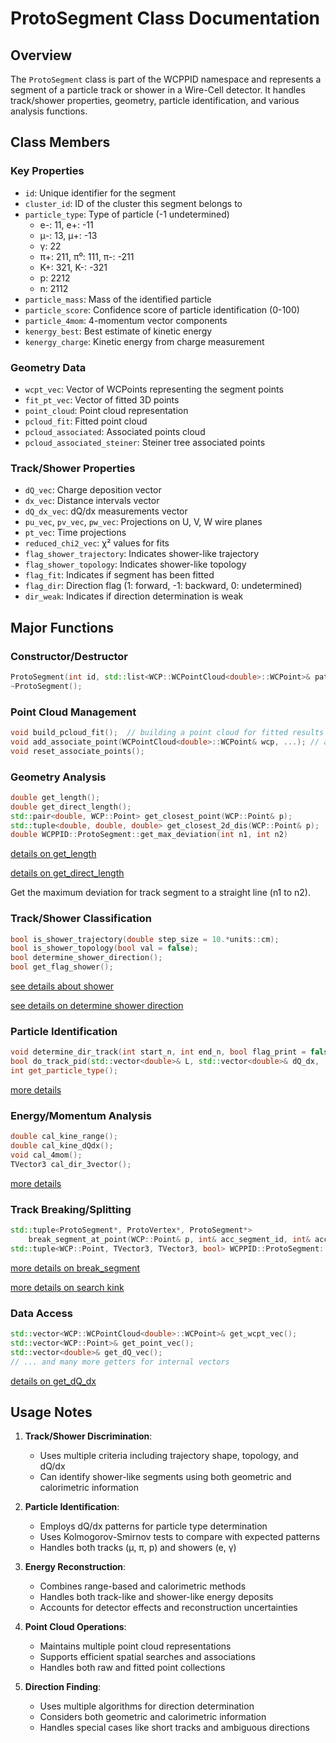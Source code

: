 # ProtoSegment Class Documentation

## Overview
The `ProtoSegment` class is part of the WCPPID namespace and represents a segment of a particle track or shower in a Wire-Cell detector. It handles track/shower properties, geometry, particle identification, and various analysis functions.

## Class Members

### Key Properties
- `id`: Unique identifier for the segment
- `cluster_id`: ID of the cluster this segment belongs to
- `particle_type`: Type of particle (-1 undetermined)
  - e-: 11, e+: -11
  - μ-: 13, μ+: -13
  - γ: 22
  - π+: 211, π⁰: 111, π-: -211
  - K+: 321, K-: -321
  - p: 2212
  - n: 2112
- `particle_mass`: Mass of the identified particle
- `particle_score`: Confidence score of particle identification (0-100)
- `particle_4mom`: 4-momentum vector components
- `kenergy_best`: Best estimate of kinetic energy
- `kenergy_charge`: Kinetic energy from charge measurement

### Geometry Data
- `wcpt_vec`: Vector of WCPoints representing the segment points
- `fit_pt_vec`: Vector of fitted 3D points
- `point_cloud`: Point cloud representation
- `pcloud_fit`: Fitted point cloud
- `pcloud_associated`: Associated points cloud
- `pcloud_associated_steiner`: Steiner tree associated points

### Track/Shower Properties
- `dQ_vec`: Charge deposition vector
- `dx_vec`: Distance intervals vector
- `dQ_dx_vec`: dQ/dx measurements vector
- `pu_vec`, `pv_vec`, `pw_vec`: Projections on U, V, W wire planes
- `pt_vec`: Time projections
- `reduced_chi2_vec`: χ² values for fits
- `flag_shower_trajectory`: Indicates shower-like trajectory
- `flag_shower_topology`: Indicates shower-like topology
- `flag_fit`: Indicates if segment has been fitted
- `flag_dir`: Direction flag (1: forward, -1: backward, 0: undetermined)
- `dir_weak`: Indicates if direction determination is weak

## Major Functions

### Constructor/Destructor
```cpp
ProtoSegment(int id, std::list<WCP::WCPointCloud<double>::WCPoint>& path_wcps, int cluster_id);
~ProtoSegment();
```

### Point Cloud Management
```cpp
void build_pcloud_fit();  // building a point cloud for fitted results
void add_associate_point(WCPointCloud<double>::WCPoint& wcp, ...); // add associated points, for EM shower for example
void reset_associate_points();
```

### Geometry Analysis
```cpp
double get_length();
double get_direct_length();
std::pair<double, WCP::Point> get_closest_point(WCP::Point& p);
std::tuple<double, double, double> get_closest_2d_dis(WCP::Point& p);
double WCPPID::ProtoSegment::get_max_deviation(int n1, int n2)
```
[details on get_length](./pattern_recognition/protosegment_get_length.md)

[details on get_direct_length](./pattern_recognition/protosegment_get_direct_length.md)

Get the maximum deviation for track segment to a straight line (n1 to n2).

### Track/Shower Classification
```cpp
bool is_shower_trajectory(double step_size = 10.*units::cm);
bool is_shower_topology(bool val = false);
bool determine_shower_direction();
bool get_flag_shower();
```

[see details about shower](./pattern_recognition/protosegment_is_shower.md)

[see details on determine shower direction](./pattern_recognition/protosegment_determine_shower_direction.md)

### Particle Identification
```cpp
void determine_dir_track(int start_n, int end_n, bool flag_print = false);
bool do_track_pid(std::vector<double>& L, std::vector<double>& dQ_dx, ...);
int get_particle_type();
```

[more details](./pattern_recognition/protosegment_track.md)

### Energy/Momentum Analysis
```cpp
double cal_kine_range();
double cal_kine_dQdx();
void cal_4mom();
TVector3 cal_dir_3vector();
```
[more details](./pattern_recognition/protosegment_kinematics.md)

### Track Breaking/Splitting
```cpp
std::tuple<ProtoSegment*, ProtoVertex*, ProtoSegment*> 
    break_segment_at_point(WCP::Point& p, int& acc_segment_id, int& acc_vertex_id);
std::tuple<WCP::Point, TVector3, TVector3, bool> WCPPID::ProtoSegment::search_kink(Point& start_p){
```

[more details on break_segment](./pattern_recognition/protosegment_break_segment_at_point.md)

[more details on search kink](./pattern_recognition/protosegment_search_kink.md)

### Data Access
```cpp
std::vector<WCP::WCPointCloud<double>::WCPoint>& get_wcpt_vec();
std::vector<WCP::Point>& get_point_vec();
std::vector<double>& get_dQ_vec();
// ... and many more getters for internal vectors
```

[details on get_dQ_dx](./pattern_recognition/protosegment_get_dQ_dx.md)



## Usage Notes

1. **Track/Shower Discrimination**:
   - Uses multiple criteria including trajectory shape, topology, and dQ/dx
   - Can identify shower-like segments using both geometric and calorimetric information

2. **Particle Identification**:
   - Employs dQ/dx patterns for particle type determination
   - Uses Kolmogorov-Smirnov tests to compare with expected patterns
   - Handles both tracks (μ, π, p) and showers (e, γ)

3. **Energy Reconstruction**:
   - Combines range-based and calorimetric methods
   - Handles both track-like and shower-like energy deposits
   - Accounts for detector effects and reconstruction uncertainties

4. **Point Cloud Operations**:
   - Maintains multiple point cloud representations
   - Supports efficient spatial searches and associations
   - Handles both raw and fitted point collections

5. **Direction Finding**:
   - Uses multiple algorithms for direction determination
   - Considers both geometric and calorimetric information
   - Handles special cases like short tracks and ambiguous directions
